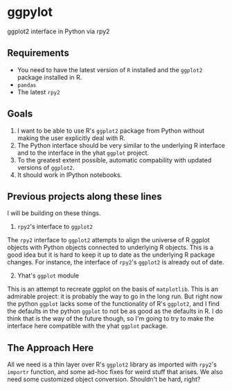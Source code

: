 ggpylot
=======

ggplot2 interface in Python via rpy2

Requirements
------------

* You need to have the latest version of `R` installed and the `ggplot2`
package installed in R.
* `pandas`
* The latest `rpy2`


Goals
-----

1. I want to be able to use R's `ggplot2` package from Python without making the user explicitly deal with R. 
2. The Python interface should be very similar to the underlying R interface
and to the interface in the yhat `ggplot` project.
3. To the greatest extent possible, automatic compability with updated 
versions of `ggplot2`. 
4. It should work in IPython notebooks.



Previous projects along these lines
-----------------------------------

I will be building on these things.

1. `rpy2`'s interface to `ggplot2`

The `rpy2` interface to `ggplot2` attempts to align the universe of R ggplot objects with Python objects connected to underlying R objects. This is a good idea but it is hard to keep it up to date as the underlying R package changes. For instance, the interface of `rpy2`'s `ggplot2` is already out of date. 

2. Yhat's `ggplot` module

This is an attempt to recreate ggplot on the basis of `matplotlib`. This is an
admirable project: it is probably the way to go in the long run. But right now the python `ggplot` lacks some of the functionality of R's `ggplot2`, and I find the defaults in the python `ggplot` to not be as good as the defaults in R. I do think that is the way of the future though, so I'm going to try to make the interface here compatible with the yhat `ggplot` package.


The Approach Here
-----------------

All we need is a thin layer over R's `ggplot2` library as imported with `rpy2`'s `importr` function, and some ad-hoc fixes for weird stuff that arises. We also need some customized object conversion. Shouldn't be hard, right?
